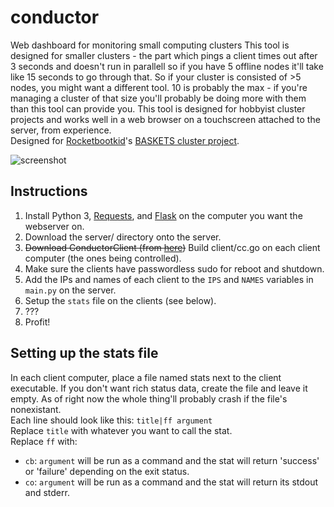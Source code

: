 # conductor
Web dashboard for monitoring small computing clusters
This tool is designed for smaller clusters - the part which pings a client times out after 3 seconds and doesn't run in parallell so if you have 5 offline nodes it'll take like 15 seconds to go through that. So if your cluster is consisted of >5 nodes, you might want a different tool. 10 is probably the max - if you're managing a cluster of that size you'll probably be doing more with them than this tool can provide you. This tool is designed for hobbyist cluster projects and works well in a web browser on a touchscreen attached to the server, from experience.  
Designed for [Rocketbootkid](https://twitter.com/rocketbootkid)'s [BASKETS cluster project](http://rcpaterson.co.uk/blog/test/building-pen-test-baskets/).

![screenshot](https://dittoslash.uk/conductor.png)

## Instructions
1. Install Python 3, [Requests](http://docs.python-requests.org/en/master/), and [Flask](http://flask.pocoo.org/) on the computer you want the webserver on.
2. Download the server/ directory onto the server.
3. ~~Download ConductorClient (from [here](https://dittoslash.uk/jenkins/job/conductor/job/master/))~~ Build client/cc.go on each client computer (the ones being controlled).
4. Make sure the clients have passwordless sudo for reboot and shutdown.
5. Add the IPs and names of each client to the `IPS` and `NAMES` variables in `main.py` on the server.
6. Setup the `stats` file on the clients (see below).
7. ???
8. Profit!


## Setting up the stats file
In each client computer, place a file named stats next to the client executable.
If you don't want rich status data, create the file and leave it empty. As of right now the whole thing'll probably crash if the file's nonexistant.  
Each line should look like this:
`title|ff argument`  
Replace `title` with whatever you want to call the stat.  
Replace `ff` with:
* `cb`: `argument` will be run as a command and the stat will return 'success' or 'failure' depending on the exit status.
* `co`: `argument` will be run as a command and the stat will return its stdout and stderr.
